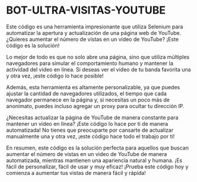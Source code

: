 # BOT-ULTRA-VISITAS-YOUTUBE

Este código es una herramienta impresionante que utiliza Selenium para automatizar la apertura y actualización de una página web de YouTube. ¿Quieres aumentar el número de vistas en un video de YouTube? ¡Este código es la solución!

Lo mejor de todo es que no solo abre una página, sino que utiliza múltiples navegadores para simular el comportamiento humano y mantener la actividad del video en línea. Si deseas ver el video de tu banda favorita una y otra vez, ¡este código lo hace posible!

Además, esta herramienta es altamente personalizable, ya que puedes ajustar la cantidad de navegadores utilizados, el tiempo que cada navegador permanece en la página y, si necesitas un poco más de anonimato, puedes incluso agregar un proxy para ocultar tu dirección IP.

¿Necesitas actualizar la página de YouTube de manera constante para mantener un video en línea? ¡Este código lo hace por ti de manera automatizada! No tienes que preocuparte por cansarte de actualizar manualmente una y otra vez, ¡este código hace todo el trabajo por ti!

En resumen, este código es la solución perfecta para aquellos que buscan aumentar el número de vistas en un video de YouTube de manera automatizada, mientras mantienen una apariencia natural y humana. ¡Es fácil de personalizar, fácil de usar y muy eficaz! ¡Prueba este código hoy y comienza a aumentar tus vistas de manera fácil y rápida!
